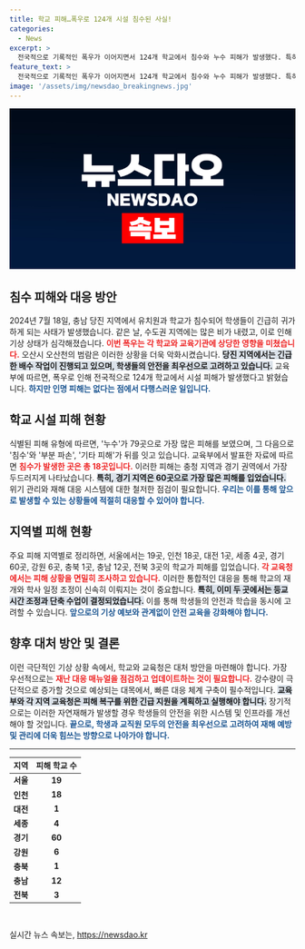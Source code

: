 ```yaml
---
title: 학교 피해…폭우로 124개 시설 침수된 사실!
categories:
  - News
excerpt: >
  전국적으로 기록적인 폭우가 이어지면서 124개 학교에서 침수와 누수 피해가 발생했다. 특히 충남 당진에서는 유치원과 초등학교가 침수돼 긴급 귀가 조처가 있었다. 인명 피해는 없지만 학사 일정 조정이 불가피해, 계속되는 폭우에 주의가 필요하다.
feature_text: >
  전국적으로 기록적인 폭우가 이어지면서 124개 학교에서 침수와 누수 피해가 발생했다. 특히 충남 당진에서는 유치원과 초등학교가 침수돼 긴급 귀가 조처가 있었다. 인명 피해는 없지만 학사 일정 조정이 불가피해, 계속되는 폭우에 주의가 필요하다.
image: '/assets/img/newsdao_breakingnews.jpg'
---
```


<p><img src="/assets/img/newsdao_breakingnews.jpg" alt="cryptoinkorea 속보" /></p>

<h2 data-ke-size="size26">침수 피해와 대응 방안</h2>

<p data-ke-size="size16">2024년 7월 18일, 충남 당진 지역에서 유치원과 학교가 침수되어 학생들이 긴급히 귀가하게 되는 사태가 발생했습니다. 같은 날, 수도권 지역에는 많은 비가 내렸고, 이로 인해 기상 상태가 심각해졌습니다. <b><span style="color: #ee2323;">이번 폭우는 각 학교와 교육기관에 상당한 영향을 미쳤습니다.</span></b> 오산시 오산천의 범람은 이러한 상황을 더욱 악화시켰습니다. <b><span style="background-color: #21538527;">당진 지역에서는 긴급한 배수 작업이 진행되고 있으며, 학생들의 안전을 최우선으로 고려하고 있습니다.</span></b> 교육부에 따르면, 폭우로 인해 전국적으로 124개 학교에서 시설 피해가 발생했다고 밝혔습니다. <b><span style="color: #1a5490;">하지만 인명 피해는 없다는 점에서 다행스러운 일입니다.</span></b></p>

<h2 data-ke-size="size26">학교 시설 피해 현황</h2>

<p data-ke-size="size16">식별된 피해 유형에 따르면, '누수'가 79곳으로 가장 많은 피해를 보였으며, 그 다음으로 '침수'와 '부분 파손', '기타 피해'가 뒤를 잇고 있습니다. 교육부에서 발표한 자료에 따르면 <b><span style="color: #ee2323;">침수가 발생한 곳은 총 18곳입니다.</span></b> 이러한 피해는 충청 지역과 경기 권역에서 가장 두드러지게 나타났습니다. <b><span style="background-color: #21538527;">특히, 경기 지역은 60곳으로 가장 많은 피해를 입었습니다.</span></b> 위기 관리와 재해 대응 시스템에 대한 철저한 점검이 필요합니다. <b><span style="color: #1a5490;">우리는 이를 통해 앞으로 발생할 수 있는 상황들에 적절히 대응할 수 있어야 합니다.</span></b></p>

<h2 data-ke-size="size26">지역별 피해 현황</h2>

<p data-ke-size="size16">주요 피해 지역별로 정리하면, 서울에서는 19곳, 인천 18곳, 대전 1곳, 세종 4곳, 경기 60곳, 강원 6곳, 충북 1곳, 충남 12곳, 전북 3곳의 학교가 피해를 입었습니다. <b><span style="color: #ee2323;">각 교육청에서는 피해 상황을 면밀히 조사하고 있습니다.</span></b> 이러한 통합적인 대응을 통해 학교의 재개와 학사 일정 조정이 신속히 이뤄지는 것이 중요합니다. <b><span style="background-color: #21538527;">특히, 이미 두 곳에서는 등교 시간 조정과 단축 수업이 결정되었습니다.</span></b> 이를 통해 학생들의 안전과 학습을 동시에 고려할 수 있습니다. <b><span style="color: #1a5490;">앞으로의 기상 예보와 관계없이 안전 교육을 강화해야 합니다.</span></b></p>

<h2 data-ke-size="size26">향후 대처 방안 및 결론</h2>

<p data-ke-size="size16">이런 극단적인 기상 상황 속에서, 학교와 교육청은 대처 방안을 마련해야 합니다. 가장 우선적으로는 <b><span style="color: #ee2323;">재난 대응 매뉴얼을 점검하고 업데이트하는 것이 필요합니다.</span></b> 강수량이 극단적으로 증가할 것으로 예상되는 대목에서, 빠른 대응 체계 구축이 필수적입니다. <b><span style="background-color: #21538527;">교육부와 각 지역 교육청은 피해 복구를 위한 긴급 지원을 계획하고 실행해야 합니다.</span></b> 장기적으로는 이러한 자연재해가 발생할 경우 학생들의 안전을 위한 시스템 및 인프라를 개선해야 할 것입니다. <b><span style="color: #1a5490;">끝으로, 학생과 교직원 모두의 안전을 최우선으로 고려하여 재해 예방 및 관리에 더욱 힘쓰는 방향으로 나아가야 합니다.</span></b></p>

<hr>

<table style="width: 100%; border-collapse: collapse;">
  <thead>
    <tr>
      <th style="text-align: center; height: 17px;"><b>지역</b></th>
      <th style="text-align: center; height: 17px;"><b>피해 학교 수</b></th>
    </tr>
  </thead>
  <tbody>
    <tr>
      <td style="text-align: center; height: 17px;"><b>서울</b></td>
      <td style="text-align: center; height: 17px;"><b>19</b></td>
    </tr>
    <tr>
      <td style="text-align: center; height: 17px;"><b>인천</b></td>
      <td style="text-align: center; height: 17px;"><b>18</b></td>
    </tr>
    <tr>
      <td style="text-align: center; height: 17px;"><b>대전</b></td>
      <td style="text-align: center; height: 17px;"><b>1</b></td>
    </tr>
    <tr>
      <td style="text-align: center; height: 17px;"><b>세종</b></td>
      <td style="text-align: center; height: 17px;"><b>4</b></td>
    </tr>
    <tr>
      <td style="text-align: center; height: 17px;"><b>경기</b></td>
      <td style="text-align: center; height: 17px;"><b>60</b></td>
    </tr>
    <tr>
      <td style="text-align: center; height: 17px;"><b>강원</b></td>
      <td style="text-align: center; height: 17px;"><b>6</b></td>
    </tr>
    <tr>
      <td style="text-align: center; height: 17px;"><b>충북</b></td>
      <td style="text-align: center; height: 17px;"><b>1</b></td>
    </tr>
    <tr>
      <td style="text-align: center; height: 17px;"><b>충남</b></td>
      <td style="text-align: center; height: 17px;"><b>12</b></td>
    </tr>
    <tr>
      <td style="text-align: center; height: 17px;"><b>전북</b></td>
      <td style="text-align: center; height: 17px;"><b>3</b></td>
    </tr>
  </tbody>
</table>

<p data-ke-size="size16">&nbsp;</p>
실시간 뉴스 속보는, <a href="https://newsdao.kr" rel="dofollow">https://newsdao.kr</a>


